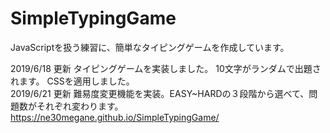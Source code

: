 # SimpleTypingGame
JavaScriptを扱う練習に、簡単なタイピングゲームを作成しています。

2019/6/18 更新
タイピングゲームを実装しました。
10文字がランダムで出題されます。
CSSを適用しました。
<br>
2019/6/21 更新
難易度変更機能を実装。EASY~HARDの３段階から選べて、問題数がそれぞれ変わります。
<br>
https://ne30megane.github.io/SimpleTypingGame/

